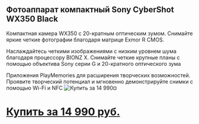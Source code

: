 ## Фотоаппарат компактный Sony CyberShot WX350 Black

Компактная камера WX350 с 20-кратным оптическим зумом. Снимайте яркие четкие фотографии благодаря матрице Exmor R CMOS.

Наслаждайтесь четкими изображениями с низким уровнем шума благодаря процессору BIONZ X. Снимайте четкие крупные планы с помощью объектива Sony серии G и 20-кратного оптического зума

Приложения PlayMemories для расширения творческих возможностей. Проявите творческий потенциал и мгновенно демонстрируйте снимки с помощью Wi-Fi и NFC
![Купить за 14 990¤](http://fas.st/2BBFp)
# [Купить за 14 990 руб.](http://fas.st/U02o_5)

